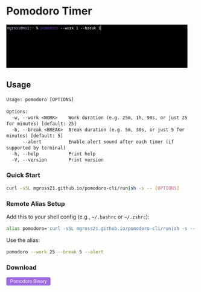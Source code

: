 # Pomodoro Timer

![Pomodoro Terminal](assets/videos/usage.gif)

## Usage

```console
Usage: pomodoro [OPTIONS]

Options:
  -w, --work <WORK>    Work duration (e.g. 25m, 1h, 90s, or just 25 for minutes) [default: 25]
  -b, --break <BREAK>  Break duration (e.g. 5m, 30s, or just 5 for minutes) [default: 5]
      --alert          Enable alert sound after each timer (if supported by terminal)
  -h, --help           Print help
  -V, --version        Print version
```

### Quick Start

```bash
curl -sSL mgross21.github.io/pomodoro-cli/run|sh -s -- [OPTIONS]
```

### Remote Alias Setup

Add this to your shell config (e.g., `~/.bashrc` or `~/.zshrc`):

```bash
alias pomodoro='curl -sSL mgross21.github.io/pomodoro-cli/run|sh -s --'
```

Use the alias:

```bash
pomodoro --work 25 --break 5 --alert
```

### Download

<a href="https://mgross21.github.io/pomodoro-cli/pomodoro">
  <button style="padding: 4px 10px; font-size: 0.9em; background-color: #9c6ade; color: #fff; border: none; border-radius: 4px; cursor: pointer;">
    Pomodoro Binary
  </button>
</a>
